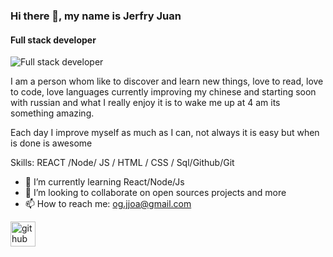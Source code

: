 ### Hi there 👋, my name is Jerfry Juan
#### Full stack developer 
![Full stack developer ](https://github.com/hebertdev1/hebertdev1/blob/master/javascript.gif)

I am a person whom like to discover and learn new things, love to read, love to code, love languages currently improving my chinese and starting soon with russian and what I really enjoy it is to wake me up at 4 am its something amazing.

Each day I improve myself as much as I can, not always it is easy but when is done is awesome

Skills: REACT /Node/ JS / HTML / CSS / Sql/Github/Git

- 🌱 I’m currently learning React/Node/Js 
- 👯 I’m looking to collaborate on open sources projects and more 
- 📫 How to reach me: og.jjoa@gmail.com 


[<img src='https://cdn.jsdelivr.net/npm/simple-icons@3.0.1/icons/github.svg' alt='github' height='40'>](https://github.com/JuanJefry23)  

